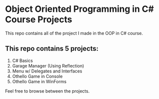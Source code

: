 # Object Oriented Programming in C# Course Projects
This repo contains all of the project I made in the OOP in C# course.


## This repo contains 5 projects:
1. C# Basics
2. Garage Manager (Using Reflection)
3. Menu w/ Delegates and Interfaces
4. Othello Game in Console
5. Othello Game in WinForms

Feel free to browse between the projects.
